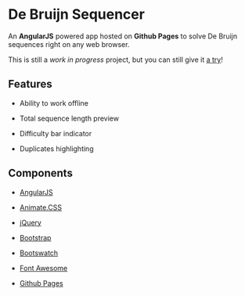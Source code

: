 # De Bruijn Sequencer

An **AngularJS** powered app hosted on **Github Pages** to solve De Bruijn sequences right on any web browser.

This is still a *work in progress* project, but you can still give it [a try](https://sm2g.github.io/de-bruijn-sequencer/)!

## Features

* Ability to work offline

* Total sequence length preview

* Difficulty bar indicator

* Duplicates highlighting

## Components

* [AngularJS](https://angularjs.org)

* [Animate.CSS](https://daneden.github.io/animate.css/)

* [jQuery](http://jquery.com/)

* [Bootstrap](http://getbootstrap.com)

* [Bootswatch](http://bootswatch.com)

* [Font Awesome](http://fontawesome.io/)

* [Github Pages](https://pages.github.com/)
